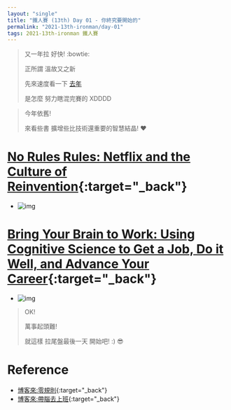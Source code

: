 ```yaml
---
layout: "single"
title: "鐵人賽 (13th) Day 01 - 你終究要開始的"
permalink: "2021-13th-ironman/day-01"
tags: 2021-13th-ironman 鐵人賽
---
```


> 又一年拉 好快! :bowtie:
>
> 正所謂 溫故又之新
>
> 先來速度看一下
> [去年](https://yuting3656.github.io/yutingblog/blog/tag.html#2020-12th-ironman)
>
> 是怎麼 努力瞎混完賽的 XDDDD

> 今年依舊!
>
> 來看些書 擴增些比技術還重要的智慧結晶! :heart:

# [No Rules Rules: Netflix and the Culture of Reinvention](https://www.books.com.tw/products/0010873975?sloc=main){:target="\_back"}

- ![img](https://im2.book.com.tw/image/getImage?i=https://www.books.com.tw/img/001/087/39/0010873975_bc_01.jpg&v=5f898448&w=348&h=348)

# [Bring Your Brain to Work: Using Cognitive Science to Get a Job, Do it Well, and Advance Your Career](https://www.books.com.tw/products/0010874379?sloc=main){:target="\_back"}

- ![img](https://im2.book.com.tw/image/getImage?i=https://www.books.com.tw/img/001/087/43/0010874379.jpg&v=5f900dca&w=348&h=348)

> OK!
>
> 萬事起頭難!
>
> 就這樣 拉尾盤最後一天 開始吧! :) :sunglasses:

# Reference

- [博客來:零規則](https://www.books.com.tw/products/0010873975?sloc=main){:target="\_back"}
- [博客來:帶腦去上班](https://www.books.com.tw/products/0010874379?sloc=main){:target="\_back"}

